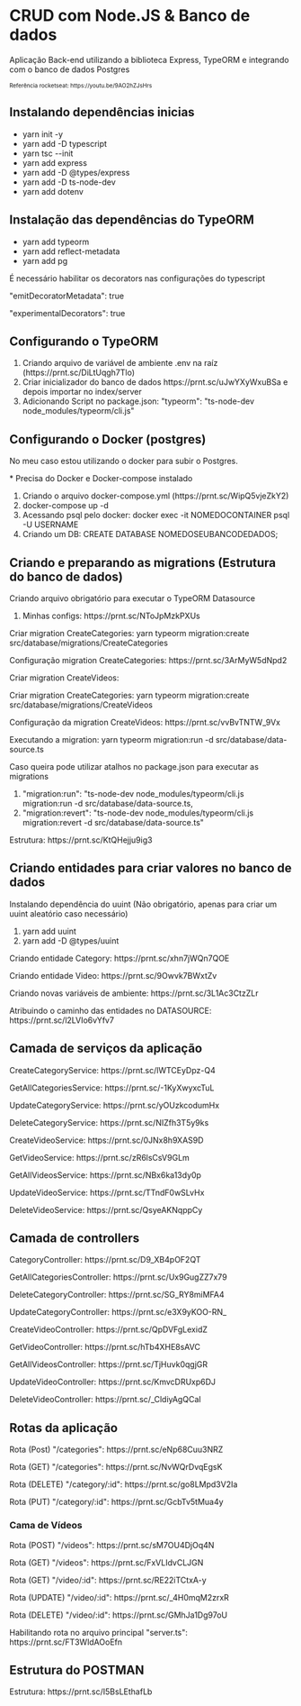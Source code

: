 <div>
    <h1>CRUD com Node.JS & Banco de dados</h2>
        <p>Aplicação Back-end utilizando a biblioteca Express, TypeORM e integrando com o banco de dados Postgres</p>
        <p style="font-size: 10px;">Referência rocketseat: https://youtu.be/9AO2hZJsHrs</p>
        <div>
            <h2>Instalando dependências inicias</h2>
            <ul>
                <li>
                    <!-- package.json -->
                    yarn init -y
                </li>
                <li>
                    <!-- Adicionando o typescript como dependência de desenvolvimento -->
                    yarn add -D typescript
                </li>
                <li>
                    <!-- Arquivo de configuração do typescript -->
                    yarn tsc --init
                </li>
                <li>
                    <!-- Express -->
                    yarn add express
                </li>
                <li>
                    <!-- Tipagens do Express -->
                    yarn add -D @types/express
                </li>
                <li>
                    <!-- Ferramenta para facilitar no desenvolvimento, une 3 em 1, tsc(converte o código ts -> js) + node(executa o código) + nodemon(Observa mudanças) -->
                    yarn add -D ts-node-dev
                </li>
                <!-- Ferramenta para importar variáveis do arquivo .env -->
                <li>
                    yarn add dotenv
                </li>
            </ul>
        </div>
        <div>
            <!-- TypeORM é um biblioteca para facilitar o mapeamento de objetos e vincular com o banco de dados -->
            <h2>Instalação das dependências do TypeORM</h2>
            <ul>
                <!-- TypeORM -->
                <li>yarn add typeorm</li>
                <!-- Lib que permite o uso de Notations dentro de uma aplicação -->
                <li>yarn add reflect-metadata</li>
                <!-- Driver do postgres -->
                <li>yarn add pg</li>
            </ul>
            <p>É necessário habilitar os decorators nas configurações do typescript</p>
            <p>"emitDecoratorMetadata": true</p>
            <p>"experimentalDecorators": true</p>
        </div>
        <div>
            <h2>Configurando o TypeORM</h2>
            <ol>
                <li>Criando arquivo de variável de ambiente .env na raíz (https://prnt.sc/DiLtUqgh7Tlo)</li>
                <li>Criar inicializador do banco de dados https://prnt.sc/uJwYXyWxuBSa e depois importar no index/server</li>
                <!-- Para rodar o TypeORM dentro da aplicação precisa utilizar a ferramenta CLI -->
                <li>Adicionando Script no package.json: "typeorm": "ts-node-dev node_modules/typeorm/cli.js"</li>
            </ol>
        </div>
        <div>
            <h2>Configurando o Docker (postgres)</h2>
            <p>No meu caso estou utilizando o docker para subir o Postgres.</p>
            <p>* Precisa do Docker e Docker-compose instalado</p>
            <ol>
                <!-- Este arquivo tem as configurações necessárias para subir um postgres -->
                <li>Criando o arquivo docker-compose.yml (https://prnt.sc/WipQ5vjeZkY2)</li>
                <li>docker-compose up -d</li>
                <li>Acessando psql pelo docker: docker exec -it NOMEDOCONTAINER psql -U USERNAME</li>
                <li>Criando um DB: CREATE DATABASE NOMEDOSEUBANCODEDADOS;</li>
            </ol>
        </div>
        <!-- Criando migrations -->
        <div>
            <h2>Criando e preparando as migrations (Estrutura do banco de dados)</h2>
            <p>Criando arquivo obrigatório para executar o TypeORM Datasource</p>
            <ol>
                <li>Minhas configs: https://prnt.sc/NToJpMzkPXUs</li>
            </ol>
            <!-- yarn typeorm migration:create + directório da pasta onde ficará armazenada as migrations  -->
            <p>Criar migration CreateCategories: yarn typeorm migration:create src/database/migrations/CreateCategories
            </p>
            <p>Configuração migration CreateCategories: https://prnt.sc/3ArMyW5dNpd2</p>
            <p>Criar migration CreateVideos:
            <p>Criar migration CreateCategories: yarn typeorm migration:create src/database/migrations/CreateVideos</p>
            </p>
            <p>Configuração da migration CreateVideos: https://prnt.sc/vvBvTNTW_9Vx</p>
            <!-- Execução das migrations -->
            <p>Executando a migration: yarn typeorm migration:run -d src/database/data-source.ts</p>
            <!-- OPCIONAL -->
            <p>Caso queira pode utilizar atalhos no package.json para executar as migrations</p>
            <ol>
                <li>"migration:run": "ts-node-dev node_modules/typeorm/cli.js migration:run -d
                    src/database/data-source.ts,</li>
                <li>"migration:revert": "ts-node-dev node_modules/typeorm/cli.js migration:revert -d
                    src/database/data-source.ts"</li>
            </ol>
            <p>Estrutura: https://prnt.sc/KtQHejju9ig3</p>
        </div>
        <!-- Criando entidades para atribuir valores no banco de dados -->
        <div>
            <h2>Criando entidades para criar valores no banco de dados</h2>
            <p>Instalando dependência do uuint (Não obrigatório, apenas para criar um uuint aleatório caso necessário)
            </p>
            <ol>
                <li>yarn add uuint</li>
                <li>yarn add -D @types/uuint</li>
            </ol>
            <p>Criando entidade Category: https://prnt.sc/xhn7jWQn7QOE</p>
            <p>Criando entidade Video: https://prnt.sc/9Owvk7BWxtZv</p>
            <p>Criando novas variáveis de ambiente: https://prnt.sc/3L1Ac3CtzZLr</p>
            <p>Atribuindo o caminho das entidades no DATASOURCE: https://prnt.sc/l2LVIo6vYfv7</p>
        </div>
        <!-- Criando camada de Serviços -->
        <div>
            <h2>Camada de serviços da aplicação</h2>
            <!-- Camada de Categoria -->
            <p>CreateCategoryService: https://prnt.sc/lWTCEyDpz-Q4</p>
            <p>GetAllCategoriesService: https://prnt.sc/-1KyXwyxcTuL</p>
            <p>UpdateCategoryService: https://prnt.sc/yOUzkcodumHx</p>
            <p>DeleteCategoryService: https://prnt.sc/NIZfh3T5y9ks</p>
            <!-- Camada de Vídeos -->
            <p>CreateVideoService: https://prnt.sc/0JNx8h9XAS9D</p>
            <p>GetVideoService: https://prnt.sc/zR6lsCsV9GLm</p>
            <p>GetAllVideosService: https://prnt.sc/NBx6ka13dy0p</p>
            <p>UpdateVideoService: https://prnt.sc/TTndF0wSLvHx</p>
            <p>DeleteVideoService: https://prnt.sc/QsyeAKNqppCy</p>
        </div>
        <!-- Criando camada de Controllers -->
        <div>
            <h2>Camada de controllers</h2>
            <!-- Camada de Categoria -->
            <p>CategoryController: https://prnt.sc/D9_XB4pOF2QT</p>
            <p>GetAllCategoriesController: https://prnt.sc/Ux9GugZZ7x79</p>
            <p>DeleteCategoryController: https://prnt.sc/SG_RY8miMFA4</p>
            <p>UpdateCategoryController: https://prnt.sc/e3X9yKOO-RN_</p>
            <!-- Camada de Vídeos -->
            <p>CreateVideoController: https://prnt.sc/QpDVFgLexidZ</p>
            <p>GetVideoController: https://prnt.sc/hTb4XHE8sAVC</p>
            <p>GetAllVideosController: https://prnt.sc/TjHuvk0qgjGR</p>
            <p>UpdateVideoController: https://prnt.sc/KmvcDRUxp6DJ</p>
            <p>DeleteVideoController: https://prnt.sc/_CldiyAgQCaI</p>
        </div>
        <!-- Criando camada de Rotas -->
        <div>
            <h2>Rotas da aplicação</h2>
            <!-- Camada de Categoria -->
            <p>Rota (Post) "/categories": https://prnt.sc/eNp68Cuu3NRZ</p>
            <p>Rota (GET) "/categories": https://prnt.sc/NvWQrDvqEgsK</p>
            <p>Rota (DELETE) "/category/:id": https://prnt.sc/go8LMpd3V2Ia</p>
            <p>Rota (PUT) "/category/:id": https://prnt.sc/GcbTv5tMua4y</p>
            <!-- Camada de Vídeos -->
            <h3>Cama de Vídeos</h3>
            <p>Rota (POST) "/videos": https://prnt.sc/sM7OU4DjOq4N</p>
            <p>Rota (GET) "/videos": https://prnt.sc/FxVLIdvCLJGN</p>
            <p>Rota (GET) "/video/:id": https://prnt.sc/RE22iTCtxA-y</p>
            <p>Rota (UPDATE) "/video/:id": https://prnt.sc/_4H0mqM2zrxR</p>
            <p>Rota (DELETE) "/video/:id": https://prnt.sc/GMhJa1Dg97oU</p>
            <p>Habilitando rota no arquivo principal "server.ts": https://prnt.sc/FT3WldAOoEfn</p>
        </div>
        <div>
            <h2>Estrutura do POSTMAN</h2>
            <p>Estrutura: https://prnt.sc/I5BsLEthafLb</p>
        </div>
</div>
